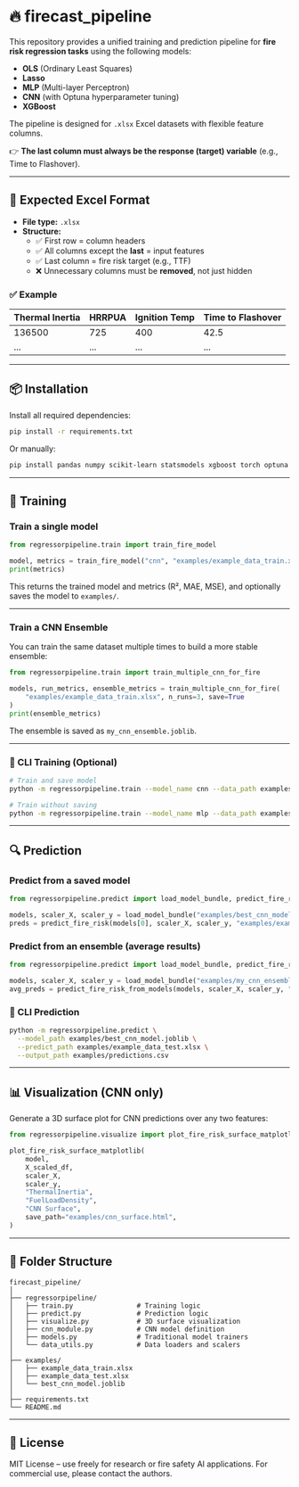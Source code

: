 
# 🔥 firecast_pipeline

This repository provides a unified training and prediction pipeline for **fire risk regression tasks** using the following models:

- **OLS** (Ordinary Least Squares)
- **Lasso**
- **MLP** (Multi-layer Perceptron)
- **CNN** (with Optuna hyperparameter tuning)
- **XGBoost**

The pipeline is designed for `.xlsx` Excel datasets with flexible feature columns.

👉 **The last column must always be the response (target) variable** (e.g., Time to Flashover).

---

## 📁 Expected Excel Format

- **File type:** `.xlsx`
- **Structure:**
  - ✅ First row = column headers
  - ✅ All columns except the **last** = input features
  - ✅ Last column = fire risk target (e.g., TTF)
  - ❌ Unnecessary columns must be **removed**, not just hidden

### ✅ Example

| Thermal Inertia | HRRPUA | Ignition Temp | Time to Flashover |
|-----------------|--------|----------------|--------------------|
| 136500          | 725    | 400            | 42.5               |
| ...             | ...    | ...            | ...                |

---

## 📦 Installation

Install all required dependencies:

```bash
pip install -r requirements.txt
```

Or manually:

```bash
pip install pandas numpy scikit-learn statsmodels xgboost torch optuna openpyxl joblib plotly
```

---

## 🚀 Training

### Train a single model

```python
from regressorpipeline.train import train_fire_model

model, metrics = train_fire_model("cnn", "examples/example_data_train.xlsx", save=True)
print(metrics)
```

This returns the trained model and metrics (R², MAE, MSE), and optionally saves the model to `examples/`.

---

### Train a CNN Ensemble

You can train the same dataset multiple times to build a more stable ensemble:

```python
from regressorpipeline.train import train_multiple_cnn_for_fire

models, run_metrics, ensemble_metrics = train_multiple_cnn_for_fire(
    "examples/example_data_train.xlsx", n_runs=3, save=True
)
print(ensemble_metrics)
```

The ensemble is saved as `my_cnn_ensemble.joblib`.

---

### 🔧 CLI Training (Optional)

```bash
# Train and save model
python -m regressorpipeline.train --model_name cnn --data_path examples/example_data_train.xlsx

# Train without saving
python -m regressorpipeline.train --model_name mlp --data_path examples/example_data_train.xlsx --no_save
```

---

## 🔍 Prediction

### Predict from a saved model

```python
from regressorpipeline.predict import load_model_bundle, predict_fire_risk

models, scaler_X, scaler_y = load_model_bundle("examples/best_cnn_model.joblib")
preds = predict_fire_risk(models[0], scaler_X, scaler_y, "examples/example_data_test.xlsx")
```

### Predict from an ensemble (average results)

```python
from regressorpipeline.predict import load_model_bundle, predict_fire_risk_from_models

models, scaler_X, scaler_y = load_model_bundle("examples/my_cnn_ensemble.joblib")
avg_preds = predict_fire_risk_from_models(models, scaler_X, scaler_y, "examples/example_data_test.xlsx")
```

### 🔧 CLI Prediction

```bash
python -m regressorpipeline.predict \
  --model_path examples/best_cnn_model.joblib \
  --predict_path examples/example_data_test.xlsx \
  --output_path examples/predictions.csv
```

---

## 📊 Visualization (CNN only)

Generate a 3D surface plot for CNN predictions over any two features:

```python
from regressorpipeline.visualize import plot_fire_risk_surface_matplotlib

plot_fire_risk_surface_matplotlib(
    model,
    X_scaled_df,
    scaler_X,
    scaler_y,
    "ThermalInertia",
    "FuelLoadDensity",
    "CNN Surface",
    save_path="examples/cnn_surface.html",
)
```

---

## 📂 Folder Structure

```text
firecast_pipeline/
│
├── regressorpipeline/
│   ├── train.py                # Training logic
│   ├── predict.py              # Prediction logic
│   ├── visualize.py            # 3D surface visualization
│   ├── cnn_module.py           # CNN model definition
│   ├── models.py               # Traditional model trainers
│   └── data_utils.py           # Data loaders and scalers
│
├── examples/
│   ├── example_data_train.xlsx
│   ├── example_data_test.xlsx
│   └── best_cnn_model.joblib
│
├── requirements.txt
└── README.md
```

---

## 📜 License

MIT License – use freely for research or fire safety AI applications. For commercial use, please contact the authors.
